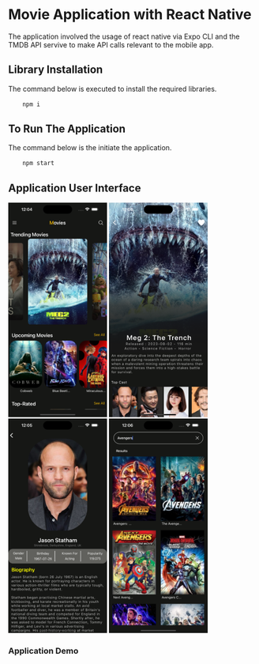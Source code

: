# Movie Application with React Native

The application involved the usage of react native via Expo CLI and the TMDB API servive to make API calls relevant to the mobile app.

## Library Installation

The command below is executed to install the required libraries.

```js
    npm i
```

## To Run The Application

The command below is the initiate the application.

```js
    npm start
```

## Application User Interface
<div>
    <img src="read-me-assets/home-screen.png" alt="Home Screen" width="200"/>
    <img src="read-me-assets/movie-screen.png" alt="Movie Screen" width="200"/>
    <img src="read-me-assets/cast-screen.png" alt="Cast Screen" width="200"/>
    <img src="read-me-assets/search-screen.png" alt="Search Screen" width="200"/>
</div>

### Application Demo
